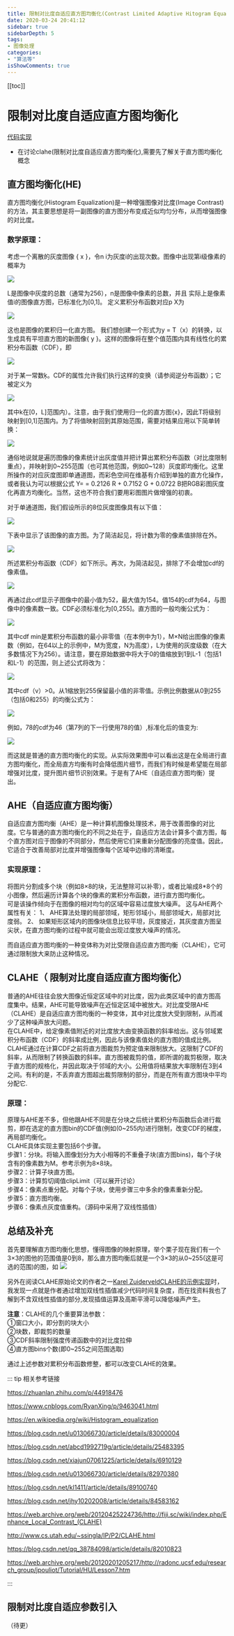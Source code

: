 ```yaml
---
title: 限制对比度自适应直方图均衡化(Contrast Limited Adaptive Hitogram Equalization)
date: 2020-03-24 20:41:12
sidebar: true
sidebarDepth: 5
tags: 
- 图像处理
categories:
- "算法等"
isShowComments: true
---
```


[[toc]]

# 限制对比度自适应直方图均衡化
[代码实现](https://github.com/LJoson/Imageprocess/tree/master/CLAHE)
- 在讨论clahe(限制对比度自适应直方图均衡化),需要先了解关于直方图均衡化概念

## 直方图均衡化(HE)
直方图均衡化(Histogram Equalization)是一种增强图像对比度(Image Contrast)的方法，其主要思想是将一副图像的直方图分布变成近似均匀分布，从而增强图像的对比度。
### 数学原理：
考虑一个离散的灰度图像 { x }，令n i为灰度i的出现次数。图像中出现第i级像素的概率为

![](/img/algorithm/clahe/1.png)

L是图像中灰度的总数（通常为256），n是图像中像素的总数，并且 实际上是像素值i的图像直方图，已标准化为[0,1]。
定义累积分布函数对应p X为

![](/img/algorithm/clahe/2.png)

这也是图像的累积归一化直方图。
我们想创建一个形式为y = T（x）的转换，以生成具有平坦直方图的新图像{ y }。这样的图像将在整个值范围内具有线性化的累积分布函数（CDF），即

 ![](/img/algorithm/clahe/3.png)

对于某一常数ķ。CDF的属性允许我们执行这样的变换（请参阅逆分布函数）；它被定义为

![](/img/algorithm/clahe/4.png)


其中k在[0，L]范围内）。注意，由于我们使用归一化的直方图{x}，因此T将级别映射到[0,1]范围内。为了将值映射回到其原始范围，需要对结果应用以下简单转换：

![](/img/algorithm/clahe/5.png)

通俗地说就是遍历图像的像素统计出灰度值并把计算出累积分布函数（对比度限制重点），并映射到0~255范围（也可其他范围，例如0~128）灰度即均衡化。这里所操作的对应灰度图即单通道图，而彩色空间在维基有介绍到单独的直方化操作，或者我认为可以根据公式
Y= = 0.2126 R + 0.7152 G + 0.0722 B把RGB彩图灰度化再直方均衡化。当然，这也不符合我们要用彩图图片做增强的初衷。

对于单通道图，我们假设所示的8位灰度图像具有以下值：

 ![](/img/algorithm/clahe/6.png)

下表中显示了该图像的直方图。为了简洁起见，将计数为零的像素值排除在外。


![](/img/algorithm/clahe/7.png)

所述累积分布函数（CDF）如下所示。再次，为简洁起见，排除了不会增加cdf的像素值。

![](/img/algorithm/clahe/8.png)

再通过此cdf显示子图像中的最小值为52，最大值为154。值154的cdf为64，与图像中的像素数一致。CDF必须标准化为[0,255]。直方图的一般均衡公式为：

![](/img/algorithm/clahe/9.png)

其中cdf min是累积分布函数的最小非零值（在本例中为1），M×N给出图像的像素数（例如，在64以上的示例中，M为宽度，N为高度），L为使用的灰度级数（在大多数情况下为256）。请注意，要在原始数据中将大于0的值缩放到1到L-1（包括1和L-1）的范围，则上述公式将改为：

![](/img/algorithm/clahe/10.png)


其中cdf（v）>0。从1缩放到255保留最小值的非零值。示例比例数据从0到255（包括0和255）的均衡公式为：

![](/img/algorithm/clahe/11.png)

例如，78的cdf为46（第7列的下一行使用78的值）,标准化后的值变为:

![](/img/algorithm/clahe/12.png)

而这就是普通的直方图均衡化的实现。从实际效果图中可以看出这是在全局进行直方图均衡化，而全局直方均衡有时会降低图片细节，而我们有时候是希望能在局部增强对比度，提升图片细节识别效果。于是有了AHE（自适应直方图均衡）提出。

## AHE（自适应直方图均衡）
自适应直方图均衡（AHE）是一种计算机图像处理技术，用于改善图像的对比度。它与普通的直方图均衡化的不同之处在于，自适应方法会计算多个直方图，每个直方图对应于图像的不同部分，然后使用它们来重新分配图像的亮度值。因此，它适合于改善局部对比度并增强图像每个区域中边缘的清晰度。
### 实现原理：
将图片分割成多个块（例如8×8的块，无法整除可以补零），或者比喻成8*8个的小图像，然后遍历计算各个块的像素的累积分布函数，进行直方图均衡化。<br/>
可是该操作倾向于在图像的相对均匀的区域中容易过度放大噪声。
这与AHE两个属性有关：
1、	AHE算法处理的局部领域，矩形邻域小，局部领域大，局部对比度弱。
2、	如果矩形区域内的图像块信息比较平坦，灰度接近，其灰度直方图呈尖状，在直方图均衡的过程中就可能会出现过度放大噪声的情况。

而自适应直方图均衡的一种变体称为对比受限自适应直方图均衡（CLAHE），它可通过限制放大来防止这种情况。

## CLAHE（ 限制对比度自适应直方图均衡化）
普通的AHE往往会放大图像近恒定区域中的对比度，因为此类区域中的直方图高度集中。结果，AHE可能导致噪声在近恒定区域中被放大。对比度受限AHE（CLAHE）是自适应直方图均衡的一种变体，其中对比度放大受到限制，从而减少了这种噪声放大问题。<br/>
在CLAHE中，给定像素值附近的对比度放大由变换函数的斜率给出。这与邻域累积分布函数（CDF）的斜率成比例，因此与该像素值处的直方图的值成比例。CLAHE通过在计算CDF之前将直方图裁剪为预定值来限制放大。这限制了CDF的斜率，从而限制了转换函数的斜率。直方图被裁剪的值，即所谓的裁剪极限，取决于直方图的规格化，并因此取决于邻域的大小。公用值将结果放大率限制在3到4之间。有利的是，不丢弃直方图超出裁剪限制的部分，而是在所有直方图块中平均分配它.
### 原理：
原理与AHE差不多，但他跟AHE不同是在分块之后统计累积分布函数后会进行裁剪，即在选定的直方图bin的CDF值(例如(0~255内)进行限制，改变CDF的梯度，再局部均衡化。<br/>
CLAHE具体实现主要包括6个步骤。<br/>
步骤1：分块。将输入图像划分为大小相等的不重叠子块(直方图bins)，每个子块含有的像素数为M。参考示例为8×8块。<br/>
步骤2：计算子块直方图。<br/>
步骤3：计算剪切阈值clipLimit（可以展开讨论）<br/>
步骤4：像素点重分配。对每个子块，使用步骤三中多余的像素重新分配。<br/>
步骤5：直方图均衡。<br/>
步骤6：像素点灰度值重构。（源码中采用了双线性插值）<br/>
## 总结及补充
首先要理解直方图均衡化思想，懂得图像的映射原理，举个栗子现在我们有一个3×3的图他的范围值是0到8，那么直方图均衡后就是一个3×3的从0~255(这是可选的范围)的图，如
![](/img/algorithm/clahe/13.png)

另外在阅读CLAHE原始论文的作者之一[Karel ZuiderveldCLAHE的示例实现](http://www.realtimerendering.com/resources/GraphicsGems/gemsiv/clahe.c)时，我发现一点就是作者通过增加双线性插值减少代码时间复杂度，而在找资料我也了解到不含双线性插值的部分,发现插值运算及高斯平滑可以降低噪声产生。

**注意**：CLAHE的几个重要算法参数：<br/>
①窗口大小，即分割的块大小<br/>
②块数，即裁剪的数量<br/>
③CDF斜率限制强度传递函数中的对比度拉伸<br/>
④直方图bins个数(即0~255之间范围选取)<br/>

通过上述参数对累积分布函数修整，都可以改变CLAHE的效果。

::: tip 相关参考链接

https://zhuanlan.zhihu.com/p/44918476

https://www.cnblogs.com/RyanXing/p/9463041.html

https://en.wikipedia.org/wiki/Histogram_equalization

https://blog.csdn.net/u013066730/article/details/83000004

https://blog.csdn.net/abcd1992719g/article/details/25483395

https://blog.csdn.net/xiajun07061225/article/details/6910129

https://blog.csdn.net/u013066730/article/details/82970380

https://blog.csdn.net/kl1411/article/details/89100740

https://blog.csdn.net/jhy10202008/article/details/84583162

https://web.archive.org/web/20120425224736/http://fiji.sc/wiki/index.php/Enhance_Local_Contrast_(CLAHE)

http://www.cs.utah.edu/~ssingla/IP/P2/CLAHE.html

https://blog.csdn.net/qq_38784098/article/details/82010823

https://web.archive.org/web/20120201205217/http://radonc.ucsf.edu/research_group/jpouliot/Tutorial/HU/Lesson7.htm


:::

## 限制对比度自适应参数引入
（待更）